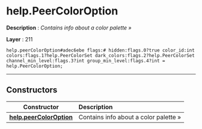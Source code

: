 # help.PeerColorOption

**Description** : *Contains info about a color palette »*

**Layer** : 211

```tl
help.peerColorOption#adec6ebe flags:# hidden:flags.0?true color_id:int colors:flags.1?help.PeerColorSet dark_colors:flags.2?help.PeerColorSet channel_min_level:flags.3?int group_min_level:flags.4?int = help.PeerColorOption;
```

---

## Constructors

| Constructor | Description |
| :---: | :--- |
| [**help.peerColorOption**](constructor/help.peerColorOption) | Contains info about a color palette » |